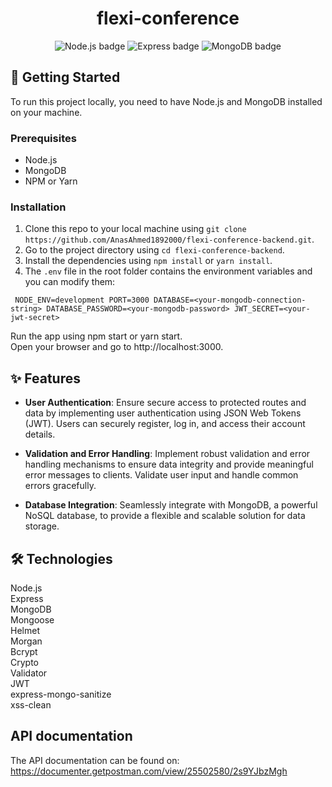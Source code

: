 <h1 align="center">flexi-conference</h1>
<p align="center">
  <img src="https://img.shields.io/badge/Node.js-339933?style=for-the-badge&logo=nodedotjs&logoColor=white" alt="Node.js badge">
  <img src="https://img.shields.io/badge/Express-000000?style=for-the-badge&logo=express&logoColor=white" alt="Express badge">
  <img src="https://img.shields.io/badge/MongoDB-47A248?style=for-the-badge&logo=mongodb&logoColor=white" alt="MongoDB badge">
</p>

## :rocket: Getting Started

To run this project locally, you need to have Node.js and MongoDB installed on your machine.

### Prerequisites

- Node.js
- MongoDB
- NPM or Yarn

### Installation

1. Clone this repo to your local machine using `git clone https://github.com/AnasAhmed1892000/flexi-conference-backend.git`.
2. Go to the project directory using `cd flexi-conference-backend`.
3. Install the dependencies using `npm install` or `yarn install`.
4. The `.env` file in the root folder contains the environment variables and you can modify them:

`
NODE_ENV=development
PORT=3000
DATABASE=<your-mongodb-connection-string>
DATABASE_PASSWORD=<your-mongodb-password>
JWT_SECRET=<your-jwt-secret>`

Run the app using npm start or yarn start.<br> Open your browser and go to http://localhost:3000.<br> 

## :sparkles: Features

- **User Authentication**: Ensure secure access to protected routes and data by implementing user authentication using JSON Web Tokens (JWT). Users can securely register, log in, and access their account details.<br>

- **Validation and Error Handling**: Implement robust validation and error handling mechanisms to ensure data integrity and provide meaningful error messages to clients. Validate user input and handle common errors gracefully.<br>

- **Database Integration**: Seamlessly integrate with MongoDB, a powerful NoSQL database, to provide a flexible and scalable solution for data storage.<br>

## :hammer_and_wrench: Technologies

Node.js<br> Express<br> MongoDB<br> Mongoose<br> Helmet<br> Morgan<br> Bcrypt<br> Crypto<br> Validator<br> JWT<br> express-mongo-sanitize<br> xss-clean<br>

## API documentation
The API documentation can be found on: https://documenter.getpostman.com/view/25502580/2s9YJbzMgh
